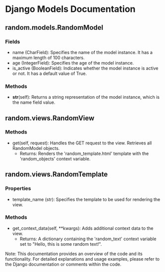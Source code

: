 # Django Models Documentation

## random.models.RandomModel

### Fields

- name (CharField): Specifies the name of the model instance. It has a maximum length of 100 characters.
- age (IntegerField): Specifies the age of the model instance.
- is_active (BooleanField): Indicates whether the model instance is active or not. It has a default value of True.

### Methods

- __str__(self): Returns a string representation of the model instance, which is the name field value.

## random.views.RandomView

### Methods

- get(self, request): Handles the GET request to the view. Retrieves all RandomModel objects.
  - Returns: Renders the 'random_template.html' template with the 'random_objects' context variable.

## random.views.RandomTemplate

### Properties

- template_name (str): Specifies the template to be used for rendering the view.

### Methods

- get_context_data(self, **kwargs): Adds additional context data to the view.
  - Returns: A dictionary containing the 'random_text' context variable set to "Hello, this is some random text!".

Note: This documentation provides an overview of the code and its functionality. For detailed explanations and usage examples, please refer to the Django documentation or comments within the code.
